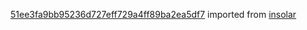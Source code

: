 [51ee3fa9bb95236d727eff729a4ff89ba2ea5df7](https://github.com/insolar/insolar/commit/51ee3fa9bb95236d727eff729a4ff89ba2ea5df7) imported from [insolar](https://github.com/insolar/insolar)
